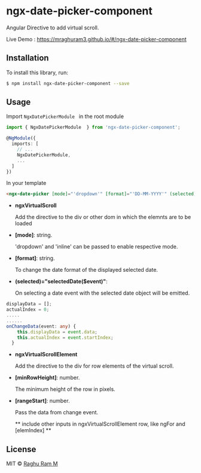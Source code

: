 # ngx-date-picker-component

Angular Directive to add virtual scroll.

Live Demo : https://mraghuram3.github.io/#/ngx-date-picker-component

## Installation

To install this library, run:

```bash
$ npm install ngx-date-picker-component --save
```


## Usage

Import `NgxDatePickerModule ` in the root module

```ts
import { NgxDatePickerModule  } from 'ngx-date-picker-component';

@NgModule({
  imports: [
    // ...
    NgxDatePickerModule,
    ...
  ]
})
```

In your template

```html
<ngx-date-picker [mode]="'dropdown'" [format]="'DD-MM-YYYY'" (selected)="selectedDate($event)"></ngx-date-picker>
```
- **ngxVirtualScroll**

  Add the directive to the div or other dom in which the elemnts are to be loaded 

- **[mode]**: string.

  'dropdown' and 'inline' can be passed to enable respective mode.

- **[format]**: string.

  To change the date format of the displayed selected date. 

- **(selected)="selectedDate($event)"**:

  On selecting a date event with the selected date object will be emitted. 

```ts
displayData = [];
actualIndex = 0;
.....
......
onChangeData(event: any) {
    this.displayData = event.data;
    this.actualIndex = event.startIndex;
  }
```

- **ngxVirtualScrollElement**

  Add the directive to the div for row elements of the virtual scroll.

- **[minRowHeight]**: number.

  The minimum height of the row in pixels.

- **[rangeStart]**: number.

  Pass the data from change event.

  ** include other inputs in ngxVirtualScrollElement row, like ngFor and [elemIndex] **

## License

MIT © [Raghu Ram M](mailto:mraghuram3@gmail.com)